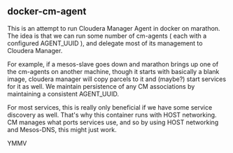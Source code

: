 ## docker-cm-agent

This is an attempt to run Cloudera Manager Agent in docker on marathon. The idea is that we can run some number of cm-agents ( each with a configured AGENT_UUID ), and delegate most of its management to Cloudera Manager.

For example, if a mesos-slave goes down and marathon brings up one of the cm-agents on another machine, though it starts with basically a blank image, cloudera manager will copy parcels to it and (maybe?) start services for it as well. We maintain persistence of any CM associations by maintaining a consistent AGENT_UUID.

For most services, this is really only beneficial if we have some service discovery as well. That's why this container runs with HOST networking. CM manages what ports services use, and so by using HOST networking and Mesos-DNS, this might just work.
   
YMMV   
